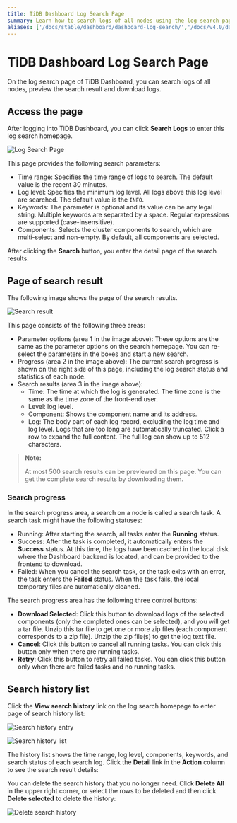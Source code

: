 ```yaml
---
title: TiDB Dashboard Log Search Page
summary: Learn how to search logs of all nodes using the log search page of TiDB Dashboard.
aliases: ['/docs/stable/dashboard/dashboard-log-search/','/docs/v4.0/dashboard/dashboard-log-search/']
---
```


# TiDB Dashboard Log Search Page

On the log search page of TiDB Dashboard, you can search logs of all nodes, preview the search result and download logs.

## Access the page

After logging into TiDB Dashboard, you can click **Search Logs** to enter this log search homepage.

![Log Search Page](https://download.pingcap.com/images/docs/dashboard/dashboard-log-search-home.png)

This page provides the following search parameters:

- Time range: Specifies the time range of logs to search. The default value is the recent 30 minutes.
- Log level: Specifies the minimum log level. All logs above this log level are searched. The default value is the `INFO`.
- Keywords: The parameter is optional and its value can be any legal string. Multiple keywords are separated by a space. Regular expressions are supported (case-insensitive).
- Components: Selects the cluster components to search, which are multi-select and non-empty. By default, all components are selected.

After clicking the **Search** button, you enter the detail page of the search results.

## Page of search result

The following image shows the page of the search results.

![Search result](https://download.pingcap.com/images/docs/dashboard/dashboard-log-search-result.png)

This page consists of the following three areas:

- Parameter options (area 1 in the image above): These options are the same as the parameter options on the search homepage. You can re-select the parameters in the boxes and start a new search.
- Progress (area 2 in the image above): The current search progress is shown on the right side of this page, including the log search status and statistics of each node.
- Search results (area 3 in the image above):
    - Time: The time at which the log is generated. The time zone is the same as the time zone of the front-end user.
    - Level: log level.
    - Component: Shows the component name and its address.
    - Log: The body part of each log record, excluding the log time and log level. Logs that are too long are automatically truncated. Click a row to expand the full content. The full log can show up to 512 characters.

> **Note:**
>
> At most 500 search results can be previewed on this page. You can get the complete search results by downloading them.

### Search progress

In the search progress area, a search on a node is called a search task. A search task might have the following statuses:

- Running: After starting the search, all tasks enter the **Running** status.
- Success: After the task is completed, it automatically enters the **Success** status. At this time, the logs have been cached in the local disk where the Dashboard backend is located, and can be provided to the frontend to download.
- Failed: When you cancel the search task, or the task exits with an error, the task enters the **Failed** status. When the task fails, the local temporary files are automatically cleaned.

The search progress area has the following three control buttons:

- **Download Selected**: Click this button to download logs of the selected components (only the completed ones can be selected), and you will get a tar file. Unzip this tar file to get one or more zip files (each component corresponds to a zip file). Unzip the zip file(s) to get the log text file.
- **Cancel**: Click this button to cancel all running tasks. You can click this button only when there are running tasks.
- **Retry**: Click this button to retry all failed tasks. You can click this button only when there are failed tasks and no running tasks.

## Search history list

Click the **View search history** link on the log search homepage to enter page of search history list:

![Search history entry](https://download.pingcap.com/images/docs/dashboard/dashboard-log-search-history-entry.png)

![Search history list](https://download.pingcap.com/images/docs/dashboard/dashboard-log-search-history.png)

The history list shows the time range, log level, components, keywords, and search status of each search log. Click the **Detail** link in the **Action** column to see the search result details:

You can delete the search history that you no longer need. Click **Delete All** in the upper right corner, or select the rows to be deleted and then click **Delete selected** to delete the history:

![Delete search history](https://download.pingcap.com/images/docs/dashboard/dashboard-log-search-delete-history.png)
